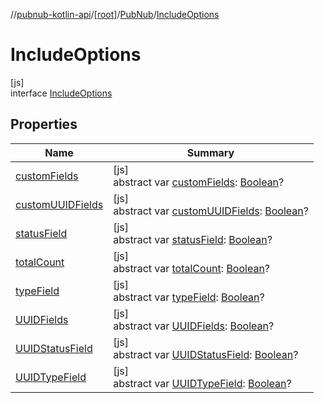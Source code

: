//[pubnub-kotlin-api](../../../../index.md)/[[root]](../../index.md)/[PubNub](../index.md)/[IncludeOptions](index.md)

# IncludeOptions

[js]\
interface [IncludeOptions](index.md)

## Properties

| Name | Summary |
|---|---|
| [customFields](custom-fields.md) | [js]<br>abstract var [customFields](custom-fields.md): [Boolean](https://kotlinlang.org/api/core/kotlin-stdlib/kotlin/-boolean/index.html)? |
| [customUUIDFields](custom-u-u-i-d-fields.md) | [js]<br>abstract var [customUUIDFields](custom-u-u-i-d-fields.md): [Boolean](https://kotlinlang.org/api/core/kotlin-stdlib/kotlin/-boolean/index.html)? |
| [statusField](status-field.md) | [js]<br>abstract var [statusField](status-field.md): [Boolean](https://kotlinlang.org/api/core/kotlin-stdlib/kotlin/-boolean/index.html)? |
| [totalCount](total-count.md) | [js]<br>abstract var [totalCount](total-count.md): [Boolean](https://kotlinlang.org/api/core/kotlin-stdlib/kotlin/-boolean/index.html)? |
| [typeField](type-field.md) | [js]<br>abstract var [typeField](type-field.md): [Boolean](https://kotlinlang.org/api/core/kotlin-stdlib/kotlin/-boolean/index.html)? |
| [UUIDFields](-u-u-i-d-fields.md) | [js]<br>abstract var [UUIDFields](-u-u-i-d-fields.md): [Boolean](https://kotlinlang.org/api/core/kotlin-stdlib/kotlin/-boolean/index.html)? |
| [UUIDStatusField](-u-u-i-d-status-field.md) | [js]<br>abstract var [UUIDStatusField](-u-u-i-d-status-field.md): [Boolean](https://kotlinlang.org/api/core/kotlin-stdlib/kotlin/-boolean/index.html)? |
| [UUIDTypeField](-u-u-i-d-type-field.md) | [js]<br>abstract var [UUIDTypeField](-u-u-i-d-type-field.md): [Boolean](https://kotlinlang.org/api/core/kotlin-stdlib/kotlin/-boolean/index.html)? |
